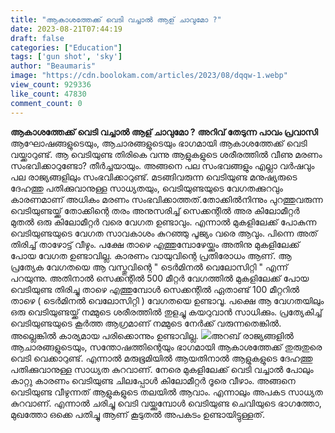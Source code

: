 ```yaml
---
title: "ആകാശത്തേക്ക് വെടി വച്ചാൽ ആള് ചാവുമോ ?"
date: 2023-08-21T07:44:19
draft: false
categories: ["Education"]
tags: ['gun shot', 'sky']
author: "Beaumaris"
image: "https://cdn.boolokam.com/articles/2023/08/dqqw-1.webp"
view_count: 929336
like_count: 47830
comment_count: 0
---
```


**ആകാശത്തേക്ക് വെടി വച്ചാൽ ആള് ചാവുമോ ?** **അറിവ് തേടുന്ന പാവം പ്രവാസി** ആഘോഷങ്ങളുടെയും, ആചാരങ്ങളുടെയും ഭാഗമായി ആകാശത്തേക്ക് വെടി വയ്ക്കാറുണ്ട്. ആ വെടിയുണ്ട തിരികെ വന്നു ആളുകളുടെ ശരീരത്തിൽ വീണു മരണം സംഭവിക്കാറുണ്ടോ? തീർച്ചയായും. അങ്ങനെ പല സംഭവങ്ങളും എല്ലാ വർഷവും പല രാജ്യങ്ങളിലും സംഭവിക്കാറുണ്ട്. മടങ്ങിവരുന്ന വെടിയുണ്ട മനുഷ്യരുടെ ദേഹത്തു പതിക്കുവാനുള്ള സാധ്യതയും, വെടിയുണ്ടയുടെ വേഗതക്കുറവും കാരണമാണ് അധികം മരണം സംഭവിക്കാത്തത്.തോക്കിൽനിന്നും പുറത്തുവരുന്ന വെടിയുണ്ടയ്ക്ക് തോക്കിന്റെ തരം അനുസരിച്ച് സെക്കന്റിൽ അര കിലോമീറ്റർ മുതൽ ഒരു കിലോമീറ്റർ വരെ വേഗത ഉണ്ടാവും. എന്നാൽ മുകളിലേക്ക് പോകുന്ന വെടിയുണ്ടയുടെ വേഗത സാവകാശം കുറഞ്ഞു പൂജ്യം വരെ ആവും. പിന്നെ അത് തിരിച്ച്‌ താഴോട്ട് വീഴും. പക്ഷേ താഴെ എത്തുമ്പോഴേയ്ക്കും അതിനു മുകളിലേക്ക് പോയ വേഗത ഉണ്ടാവില്ല. കാരണം വായുവിന്റെ പ്രതിരോധം ആണ്. ആ പ്രത്യേക വേഗതയെ ആ വസ്തുവിന്റെ " ടെർമിനൽ വെലോസിറ്റി " എന്ന് പറയുന്നു. അതിനാൽ സെക്കന്റിൽ 500 മീറ്റർ വേഗത്തിൽ മുകളിലേക്ക് പോയ വെടിയുണ്ട തിരിച്ചു താഴെ എത്തുമ്പോൾ സെക്കന്റിൽ ഏതാണ്ട് 100 മീറ്ററിൽ താഴെ ( ടെർമിനൽ വെലോസിറ്റി ) വേഗതയെ ഉണ്ടാവൂ. പക്ഷെ ആ വേഗതയിലും ഒരു വെടിയുണ്ടയ്ക്ക് നമ്മുടെ ശരീരത്തിൽ തുളച്ചു കയറുവാൻ സാധിക്കും. പ്രത്യേകിച്ച് വെടിയുണ്ടയുടെ കൂർത്ത ആഗ്രമാണ് നമ്മുടെ നേർക്ക് വരുന്നതെങ്കിൽ. അല്ലെങ്കിൽ കാര്യമായ പരിക്കൊന്നും ഉണ്ടാവില്ല. ![](https://cdn.boolokam.com/articles/2023/08/qdddd.webp)അറബ് രാജ്യങ്ങളിൽ ആചാരങ്ങളുടെയും, സന്തോഷത്തിന്റെയും ഭാഗമായി ആകാശത്തേക്ക് തുരുതുരെ വെടി വെക്കാറുണ്ട്. എന്നാൽ മരുഭൂമിയിൽ ആയതിനാൽ ആളുകളുടെ ദേഹത്തു പതിക്കുവാനുള്ള സാധ്യത കുറവാണ്. നേരെ മുകളിലേക്ക് വെടി വച്ചാൽ പോലും കാറ്റു കാരണം വെടിയുണ്ട ചിലപ്പോൾ കിലോമീറ്റർ ദൂരെ വീഴാം. അങ്ങനെ വെടിയുണ്ട വീഴുന്നത് ആളുകളുടെ തലയിൽ ആവാം. എന്നാലും അപകട സാധ്യത കുറവാണ്. എന്നാൽ ചരിച്ചു വെടി വയ്ക്കുമ്പോൾ വെടിയുണ്ട ചെവിയുടെ ഭാഗത്തോ, മുഖത്തോ ഒക്കെ പതിച്ചു ആണ് കൂടുതൽ അപകടം ഉണ്ടായിട്ടുള്ളത്.
